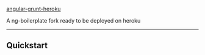 [angular-grunt-heroku](https://github.com/agilogy/angular-grunt-heroku)

A ng-boilerplate fork ready to be deployed on heroku

***

## Quickstart

